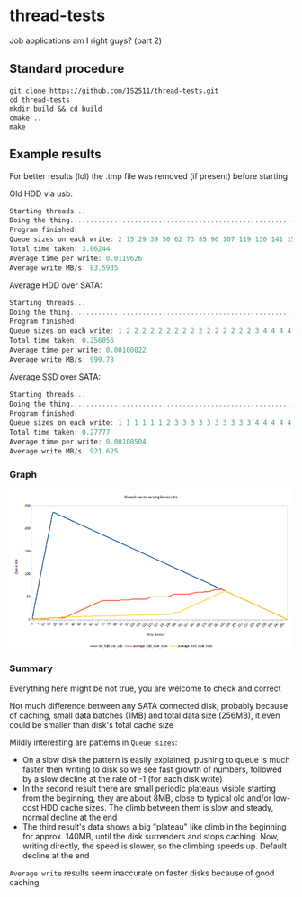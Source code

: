 # thread-tests

Job applications am I right guys? (part 2)

## Standard procedure

```shell
git clone https://github.com/IS2511/thread-tests.git
cd thread-tests
mkdir build && cd build
cmake ..
make
```

## Example results

For better results (lol) the .tmp file was removed (if present) before starting

Old HDD via usb:
```c++
Starting threads...
Doing the thing................................................................................................................................................................................................................................................................
Program finished!
Queue sizes on each write: 2 15 29 39 50 62 73 85 96 107 119 130 141 152 165 175 186 196 208 219 230 235 234 233 232 231 230 229 228 227 226 225 224 223 222 221 220 219 218 217 216 215 214 213 212 211 210 209 208 207 206 205 204 203 202 201 200 199 198 197 196 195 194 193 192 191 190 189 188 187 186 185 184 183 182 181 180 179 178 177 176 175 174 173 172 171 170 169 168 167 166 165 164 163 162 161 160 159 158 157 156 155 154 153 152 151 150 149 148 147 146 145 144 143 142 141 140 139 138 137 136 135 134 133 132 131 130 129 128 127 126 125 124 123 122 121 120 119 118 117 116 115 114 113 112 111 110 109 108 107 106 105 104 103 102 101 100 99 98 97 96 95 94 93 92 91 90 89 88 87 86 85 84 83 82 81 80 79 78 77 76 75 74 73 72 71 70 69 68 67 66 65 64 63 62 61 60 59 58 57 56 55 54 53 52 51 50 49 48 47 46 45 44 43 42 41 40 39 38 37 36 35 34 33 32 31 30 29 28 27 26 25 24 23 22 21 20 19 18 17 16 15 14 13 12 11 10 9 8 7 6 5 4 3 2 1
Total time taken: 3.06244
Average time per write: 0.0119626
Average write MB/s: 83.5935
```

Average HDD over SATA:
```c++
Starting threads...
Doing the thing................................................................................................................................................................................................................................................................
Program finished!
Queue sizes on each write: 1 2 2 2 2 2 2 2 2 2 2 2 2 2 2 2 2 3 4 4 4 4 4 4 4 4 4 4 4 4 4 4 4 5 6 7 8 9 10 11 12 13 14 15 16 17 18 19 20 21 22 23 24 25 26 27 28 29 30 31 32 33 34 35 36 37 38 39 40 41 42 42 42 42 42 42 42 42 42 42 42 42 42 42 42 42 42 42 43 43 43 43 43 43 43 43 43 43 44 44 45 45 45 45 45 45 45 45 45 45 45 45 45 45 45 46 47 48 49 50 50 50 50 50 50 50 50 50 50 50 50 50 50 50 50 50 50 51 52 53 54 55 56 56 56 56 56 56 56 56 56 56 56 56 56 56 56 56 56 57 58 58 59 59 60 60 60 60 60 60 60 60 61 61 61 61 61 61 62 63 64 64 65 66 66 66 66 66 66 67 66 65 64 63 62 61 60 59 58 57 56 55 54 53 52 51 50 49 48 47 46 45 44 43 42 41 40 39 38 37 36 35 34 33 32 31 30 29 28 27 26 25 24 23 22 21 20 19 18 17 16 15 14 13 12 11 10 9 8 7 6 5 4 3 2 1
Total time taken: 0.256056
Average time per write: 0.00100022
Average write MB/s: 999.78
```

Average SSD over SATA:
```c++
Starting threads...
Doing the thing................................................................................................................................................................................................................................................................
Program finished!
Queue sizes on each write: 1 1 1 1 1 1 2 3 3 3 3 3 3 3 3 3 3 4 4 4 4 4 4 4 4 4 4 5 5 6 6 6 6 6 6 6 6 6 6 6 6 6 6 6 6 6 6 6 6 7 7 7 7 7 7 7 7 7 7 7 7 7 8 8 8 8 8 8 8 8 8 8 8 8 8 8 8 8 8 8 8 8 8 8 9 9 9 9 9 9 9 9 9 9 9 9 9 9 10 10 10 10 10 10 10 10 10 10 10 10 10 10 11 11 11 11 11 11 11 11 11 11 11 11 11 11 11 11 11 11 11 11 11 11 11 11 11 11 11 12 13 14 15 16 16 16 16 17 18 19 20 21 22 23 24 25 26 27 28 29 30 31 32 33 34 35 36 37 38 39 40 41 42 43 44 45 46 47 48 49 50 51 52 53 54 55 56 57 58 59 60 61 62 63 62 61 60 59 58 57 56 55 54 53 52 51 50 49 48 47 46 45 44 43 42 41 40 39 38 37 36 35 34 33 32 31 30 29 28 27 26 25 24 23 22 21 20 19 18 17 16 15 14 13 12 11 10 9 8 7 6 5 4 3 2 1
Total time taken: 0.27777
Average time per write: 0.00108504
Average write MB/s: 921.625
```

### Graph

![Graph](graph.png)

### Summary

Everything here might be not true, you are welcome to check and correct

Not much difference between any SATA connected disk, probably because
of caching, small data batches (1MB) and total data size (256MB),
it even could be smaller than disk's total cache size

Mildly interesting are patterns in `Queue sizes`:
- On a slow disk the pattern is easily explained, pushing to queue
  is much faster then writing to disk so we see fast growth of numbers,
  followed by a slow decline at the rate of -1 (for each disk write)
- In the second result there are small periodic plateaus visible starting
  from the beginning, they are about 8MB, close to typical
  old and/or low-cost HDD cache sizes.
  The climb between them is slow and steady, normal decline at the end
- The third result's data shows a big "plateau" like climb in the
  beginning for approx. 140MB, until the disk surrenders and stops caching.
  Now, writing directly, the speed is slower, so the climbing speeds up.
  Default decline at the end
  
`Average write` results seem inaccurate on faster disks because
of good caching
